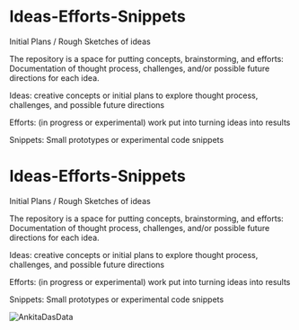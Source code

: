 
# Ideas-Efforts-Snippets
Initial Plans / Rough Sketches of ideas

The repository is a space for putting concepts, brainstorming, and efforts:
Documentation of thought process, challenges, and/or possible future directions for each idea.

Ideas: 
creative concepts or initial plans to explore
thought process, challenges, and possible future directions

Efforts: (in progress or experimental)
work put into turning ideas into results

Snippets:
Small prototypes or experimental code snippets


# Ideas-Efforts-Snippets
Initial Plans / Rough Sketches of ideas

The repository is a space for putting concepts, brainstorming, and efforts:
Documentation of thought process, challenges, and/or possible future directions for each idea.

Ideas: 
creative concepts or initial plans to explore
thought process, challenges, and possible future directions

Efforts: (in progress or experimental)
work put into turning ideas into results

Snippets:
Small prototypes or experimental code snippets

<p align="left"> <img src="https://komarev.com/ghpvc/?username=AnkitaDasData&label=Profile%20views&color=lightgrey&style=flat" alt="AnkitaDasData" /> </p>

